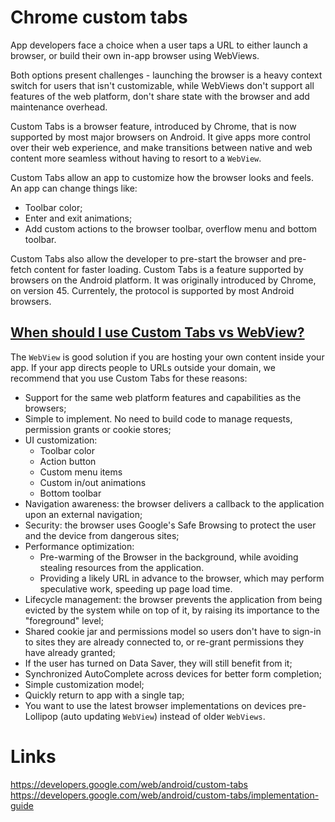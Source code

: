 # Chrome custom tabs
App developers face a choice when a user taps a URL to either launch a browser, or build their own in-app browser using WebViews.

Both options present challenges - launching the browser is a heavy context switch for users that isn't customizable, while WebViews don't support all features of the web platform, don't share state with the browser and add maintenance overhead.

Custom Tabs is a browser feature, introduced by Chrome, that is now supported by most major browsers on Android. It give apps more control over their web experience, and make transitions between native and web content more seamless without having to resort to a `WebView`.

Custom Tabs allow an app to customize how the browser looks and feels. An app can change things like:
- Toolbar color;
- Enter and exit animations;
- Add custom actions to the browser toolbar, overflow menu and bottom toolbar.

Custom Tabs also allow the developer to pre-start the browser and pre-fetch content for faster loading. Custom Tabs is a feature supported by browsers on the Android platform. It was originally introduced by Chrome, on version 45. Currentely, the protocol is supported by most Android browsers.

## [When should I use Custom Tabs vs WebView?](https://developers.google.com/web/android/custom-tabs#when_should_i_use_custom_tabs_vs_webview)
The `WebView` is good solution if you are hosting your own content inside your app. If your app directs people to URLs outside your domain, we recommend that you use Custom Tabs for these reasons:
- Support for the same web platform features and capabilities as the browsers;
- Simple to implement. No need to build code to manage requests, permission grants or cookie stores;
- UI customization:
  - Toolbar color
  - Action button
  - Custom menu items
  - Custom in/out animations
  - Bottom toolbar
- Navigation awareness: the browser delivers a callback to the application upon an external navigation;
- Security: the browser uses Google's Safe Browsing to protect the user and the device from dangerous sites;
- Performance optimization:
  - Pre-warming of the Browser in the background, while avoiding stealing resources from the application.
  - Providing a likely URL in advance to the browser, which may perform speculative work, speeding up page load time.
- Lifecycle management: the browser prevents the application from being evicted by the system while on top of it, by raising its importance to the "foreground" level;
- Shared cookie jar and permissions model so users don't have to sign-in to sites they are already connected to, or re-grant permissions they have already granted;
- If the user has turned on Data Saver, they will still benefit from it;
- Synchronized AutoComplete across devices for better form completion;
- Simple customization model;
- Quickly return to app with a single tap;
- You want to use the latest browser implementations on devices pre-Lollipop (auto updating `WebView`) instead of older `WebViews`.

# Links
https://developers.google.com/web/android/custom-tabs  
https://developers.google.com/web/android/custom-tabs/implementation-guide

